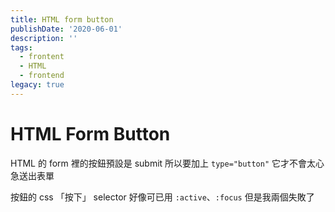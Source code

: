 ```yaml
---
title: HTML form button
publishDate: '2020-06-01'
description: ''
tags:
  - frontent
  - HTML
  - frontend
legacy: true
---
```


# HTML Form Button

HTML 的 form 裡的按鈕預設是 submit
所以要加上 `type="button"` 它才不會太心急送出表單

按鈕的 css 「按下」 selector 好像可已用 `:active`、`:focus`
但是我兩個失敗了
